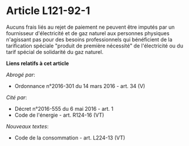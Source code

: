 # Article L121-92-1

Aucuns frais liés au rejet de paiement ne peuvent être imputés par un fournisseur d'électricité et de gaz naturel aux
personnes physiques n'agissant pas pour des besoins professionnels qui bénéficient de la tarification spéciale "produit de
première nécessité" de l'électricité ou du tarif spécial de solidarité du gaz naturel.

**Liens relatifs à cet article**

_Abrogé par_:

  - Ordonnance n°2016-301 du 14 mars 2016 - art. 34 (V)

_Cité par_:

  - Décret n°2016-555 du 6 mai 2016 - art. 1
  - Code de l'énergie - art. R124-16 (VT)

_Nouveaux textes_:

  - Code de la consommation - art. L224-13 (VT)
